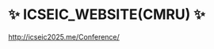# ✨ ICSEIC_WEBSITE(CMRU) ✨
<a href="http://icseic2025.me/Conference/">http://icseic2025.me/Conference/</a>
 

    
